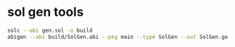 # sol gen tools

```bash
solc --abi gen.sol -o build
abigen --abi build/SolGen.abi --pkg main --type SolGen --out SolGen.go
```
